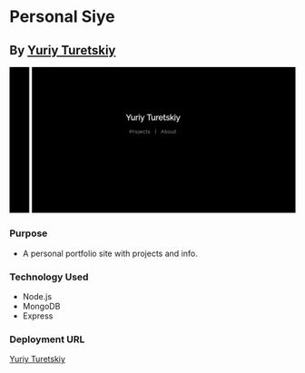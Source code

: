 # Personal Siye
## By [Yuriy Turetskiy](https://www.yuriyturetskiy.com)

![screenshot](./screenshot.png)

### Purpose
+ A personal portfolio site with projects and info.  

### Technology Used
+ Node.js
+ MongoDB
+ Express

### Deployment URL
[Yuriy Turetskiy](https://www.yuriyturetskiy.com)
